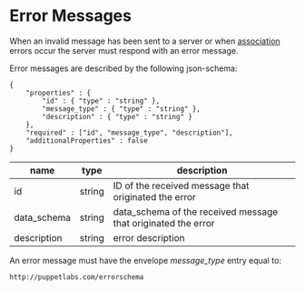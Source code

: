 Error Messages
===

When an invalid message has been sent to a server or when [association][1] errors
occur the server must respond with an error message.

Error messages are described by the following json-schema:

```
{
    "properties" : {
        "id" : { "type" : "string" },
        "message_type" : { "type" : "string" },
        "description" : { "type" : "string" }
    },
    "required" : ["id", "message_type", "description"],
    "additionalProperties" : false
}
```

| name | type | description
|------|------|------------
| id | string | ID of the received message that originated the error
| data_schema | string | data_schema of the received message that originated the error
| description | string | error description

An error message must have the envelope *message_type* entry equal to:

`http://puppetlabs.com/errorschema`

[1]: association.md

